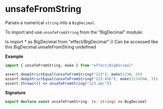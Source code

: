 # unsafeFromString

Parses a numerical `string` into a `BigDecimal`.

To import and use `unsafeFromString` from the "BigDecimal" module:

ts
import \* as BigDecimal from "effect/BigDecimal"
// Can be accessed like this
BigDecimal.unsafeFromString
undefined

**Example**

```ts
import { unsafeFromString, make } from "effect/BigDecimal"

assert.deepStrictEqual(unsafeFromString("123"), make(123n, 0))
assert.deepStrictEqual(unsafeFromString("123.456"), make(123456n, 3))
assert.throws(() => unsafeFromString("123.abc"))
```

**Signature**

```ts
export declare const unsafeFromString: (s: string) => BigDecimal
```
